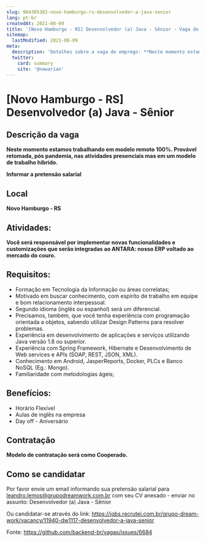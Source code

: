 ```yaml
---
slug: 964305382-novo-hamburgo-rs-desenvolvedor-a-java-senior
lang: pt-br
createdAt: 2021-08-09
title: '[Novo Hamburgo - RS] Desenvolvedor (a) Java - Sênior - Vaga de Emprego'
sitemap:
  lastModified: 2021-08-09
meta:
  description: 'Detalhes sobre a vaga de emprego: **Neste momento estamos trabalhando em modelo remoto 100%. Provável retomada, pós pandemia, nas atividades presenciais mas em um modelo de trabalho hibrido.** **Informar a pretensão salarial**'
  twitter:
    card: summary
    site: '@nawarian'
---
```


# [Novo Hamburgo - RS] Desenvolvedor (a) Java - Sênior

## Descrição da vaga
**Neste momento estamos trabalhando em modelo remoto 100%. Provável retomada, pós pandemia, nas atividades presenciais mas em um modelo de trabalho hibrido.**

**Informar a pretensão salarial**

## Local
**Novo Hamburgo - RS**

## Atividades:

**Você será responsável por implementar novas funcionalidades e customizações que serão integradas ao ANTARA: nosso ERP voltado ao mercado do couro.**

## Requisitos:

- Formação em Tecnologia da Informação ou áreas correlatas;
- Motivado em buscar conhecimento, com espírito de trabalho em equipe e bom relacionamento interpessoal.
- Segundo idioma (inglês ou espanhol) será um diferencial.
- Precisamos, também, que você tenha experiência com programação orientada a objetos, sabendo utilizar Design Patterns para resolver problemas. 
- Experiência em desenvolvimento de aplicações e serviços utilizando Java versão 1.8 ou superior.
- Experiência com Spring Framework, Hibernate e Desenvolvimento de Web services e APIs (SOAP, REST, JSON, XML).
- Conhecimento em Android, JasperReports, Docker, PLCs e Banco NoSQL (Eg.: Mongo).
- Familiaridade com metodologias ágeis;

## Benefícios:

- Horário Flexível
- Aulas de inglês na empresa
- Day off - Aniversário

## Contratação
**Modelo de contratação será como Cooperado.**

## Como se candidatar
Por favor envie um email informando sua pretensão salarial para leandro.lemos@grupodreamwork.com.br com seu CV anexado - enviar no assunto: Desenvolvedor (a) Java - Sênior

Ou candidatar-se através do link: https://jobs.recrutei.com.br/grupo-dream-work/vacancy/11940-dw1117-desenvolvedor-a-java-senior

Fonte: https://github.com/backend-br/vagas/issues/6684